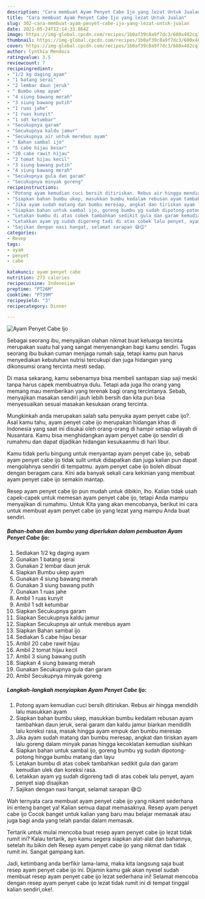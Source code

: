 ```yaml
---
description: "Cara membuat Ayam Penyet Cabe Ijo yang lezat Untuk Jualan"
title: "Cara membuat Ayam Penyet Cabe Ijo yang lezat Untuk Jualan"
slug: 302-cara-membuat-ayam-penyet-cabe-ijo-yang-lezat-untuk-jualan
date: 2021-05-24T12:14:33.864Z
image: https://img-global.cpcdn.com/recipes/1b0af39c8a9f7dc3/680x482cq70/ayam-penyet-cabe-ijo-foto-resep-utama.jpg
thumbnail: https://img-global.cpcdn.com/recipes/1b0af39c8a9f7dc3/680x482cq70/ayam-penyet-cabe-ijo-foto-resep-utama.jpg
cover: https://img-global.cpcdn.com/recipes/1b0af39c8a9f7dc3/680x482cq70/ayam-penyet-cabe-ijo-foto-resep-utama.jpg
author: Cynthia Mendoza
ratingvalue: 3.5
reviewcount: 7
recipeingredient:
- "1/2 kg daging ayam"
- "1 batang serai"
- "2 lembar daun jeruk"
- " Bumbu ukep ayam"
- "4 siung bawang merah"
- "3 siung bawang putih"
- "1 ruas jahe"
- "1 ruas kunyit"
- "1 sdt ketumbar"
- "Secukupnya garam"
- "Secukupnya kaldu jamur"
- "Secukupnya air untuk merebus ayam"
- " Bahan sambal ijo"
- "5 cabe hijau besar"
- "20 cabe rawit hijau"
- "2 tomat hijau kecil"
- "3 siung bawang putih"
- "4 siung bawang merah"
- "Secukupnya gula dan garam"
- "Secukupnya minyak goreng"
recipeinstructions:
- "Potong ayam kemudian cuci bersih ditiriskan. Rebus air hingga mendidih lalu masukkan ayam"
- "Siapkan bahan bumbu ukep, masukkan bumbu kedalam rebusan ayam tambahkan daun jeruk, serai garam dan kaldu jamur biarkan mendidih lalu koreksi rasa, masak hingga ayam empuk dan bumbu meresap"
- "Jika ayam sudah matang dan bumbu meresap, angkat dan tiriskan ayam lalu goreng dalam minyak panas hingga kecoklatan kemudian sisihkan"
- "Siapkan bahan untuk sambal ijo, goreng bumbu yg sudah dipotong-potong hingga bumbu matang dan layu"
- "Letakan bumbu di atas cobek tambahkan sedikit gula dan garam kemudian ulek dan koreksi rasa."
- "Letakkan ayam yg sudah digoreng tadi di atas cobek lalu penyet, ayam penyet siap disajikan"
- "Sajikan dengan nasi hangat, selamat sarapan 😅😉"
categories:
- Resep
tags:
- ayam
- penyet
- cabe

katakunci: ayam penyet cabe 
nutrition: 273 calories
recipecuisine: Indonesian
preptime: "PT26M"
cooktime: "PT39M"
recipeyield: "3"
recipecategory: Dinner

---
```



![Ayam Penyet Cabe Ijo](https://img-global.cpcdn.com/recipes/1b0af39c8a9f7dc3/680x482cq70/ayam-penyet-cabe-ijo-foto-resep-utama.jpg)

Sebagai seorang ibu, menyajikan olahan nikmat buat keluarga tercinta merupakan suatu hal yang sangat menyenangkan bagi kamu sendiri. Tugas seorang ibu bukan cuman menjaga rumah saja, tetapi kamu pun harus menyediakan kebutuhan nutrisi tercukupi dan juga hidangan yang dikonsumsi orang tercinta mesti sedap.

Di masa  sekarang, kamu sebenarnya bisa membeli santapan siap saji meski tanpa harus capek membuatnya dulu. Tetapi ada juga lho orang yang memang mau memberikan yang terenak bagi orang tercintanya. Sebab, menyajikan masakan sendiri jauh lebih bersih dan kita pun bisa menyesuaikan sesuai masakan kesukaan orang tercinta. 



Mungkinkah anda merupakan salah satu penyuka ayam penyet cabe ijo?. Asal kamu tahu, ayam penyet cabe ijo merupakan hidangan khas di Indonesia yang saat ini disukai oleh orang-orang di hampir setiap wilayah di Nusantara. Kamu bisa menghidangkan ayam penyet cabe ijo sendiri di rumahmu dan dapat dijadikan hidangan kesukaanmu di hari libur.

Kamu tidak perlu bingung untuk menyantap ayam penyet cabe ijo, sebab ayam penyet cabe ijo tidak sulit untuk didapatkan dan juga kalian pun dapat mengolahnya sendiri di tempatmu. ayam penyet cabe ijo boleh dibuat dengan beragam cara. Kini ada banyak sekali cara kekinian yang membuat ayam penyet cabe ijo semakin mantap.

Resep ayam penyet cabe ijo pun mudah untuk dibikin, lho. Kalian tidak usah capek-capek untuk memesan ayam penyet cabe ijo, tetapi Anda mampu menyajikan di rumahmu. Untuk Kita yang akan mencobanya, berikut ini cara untuk membuat ayam penyet cabe ijo yang lezat yang mampu Anda buat sendiri.

<!--inarticleads1-->

##### Bahan-bahan dan bumbu yang diperlukan dalam pembuatan Ayam Penyet Cabe Ijo:

1. Sediakan 1/2 kg daging ayam
1. Gunakan 1 batang serai
1. Gunakan 2 lembar daun jeruk
1. Siapkan  Bumbu ukep ayam
1. Gunakan 4 siung bawang merah
1. Gunakan 3 siung bawang putih
1. Gunakan 1 ruas jahe
1. Ambil 1 ruas kunyit
1. Ambil 1 sdt ketumbar
1. Siapkan Secukupnya garam
1. Siapkan Secukupnya kaldu jamur
1. Siapkan Secukupnya air untuk merebus ayam
1. Siapkan  Bahan sambal ijo
1. Sediakan 5 cabe hijau besar
1. Ambil 20 cabe rawit hijau
1. Ambil 2 tomat hijau kecil
1. Ambil 3 siung bawang putih
1. Siapkan 4 siung bawang merah
1. Gunakan Secukupnya gula dan garam
1. Ambil Secukupnya minyak goreng




<!--inarticleads2-->

##### Langkah-langkah menyiapkan Ayam Penyet Cabe Ijo:

1. Potong ayam kemudian cuci bersih ditiriskan. Rebus air hingga mendidih lalu masukkan ayam
1. Siapkan bahan bumbu ukep, masukkan bumbu kedalam rebusan ayam tambahkan daun jeruk, serai garam dan kaldu jamur biarkan mendidih lalu koreksi rasa, masak hingga ayam empuk dan bumbu meresap
1. Jika ayam sudah matang dan bumbu meresap, angkat dan tiriskan ayam lalu goreng dalam minyak panas hingga kecoklatan kemudian sisihkan
1. Siapkan bahan untuk sambal ijo, goreng bumbu yg sudah dipotong-potong hingga bumbu matang dan layu
1. Letakan bumbu di atas cobek tambahkan sedikit gula dan garam kemudian ulek dan koreksi rasa.
1. Letakkan ayam yg sudah digoreng tadi di atas cobek lalu penyet, ayam penyet siap disajikan
1. Sajikan dengan nasi hangat, selamat sarapan 😅😉




Wah ternyata cara membuat ayam penyet cabe ijo yang nikamt sederhana ini enteng banget ya! Kalian semua dapat memasaknya. Resep ayam penyet cabe ijo Cocok banget untuk kalian yang baru mau belajar memasak atau juga bagi anda yang telah pandai dalam memasak.

Tertarik untuk mulai mencoba buat resep ayam penyet cabe ijo lezat tidak rumit ini? Kalau tertarik, ayo kamu segera siapkan alat-alat dan bahannya, setelah itu bikin deh Resep ayam penyet cabe ijo yang nikmat dan tidak rumit ini. Sangat gampang kan. 

Jadi, ketimbang anda berfikir lama-lama, maka kita langsung saja buat resep ayam penyet cabe ijo ini. Dijamin kamu gak akan nyesel sudah membuat resep ayam penyet cabe ijo lezat sederhana ini! Selamat mencoba dengan resep ayam penyet cabe ijo lezat tidak rumit ini di tempat tinggal kalian sendiri,oke!.

